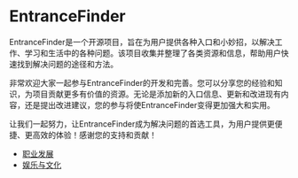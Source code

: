 # EntranceFinder
EntranceFinder是一个开源项目，旨在为用户提供各种入口和小妙招，以解决工作、学习和生活中的各种问题。该项目收集并整理了各类资源和信息，帮助用户快速找到解决问题的途径和方法。

非常欢迎大家一起参与EntranceFinder的开发和完善。您可以分享您的经验和知识，为项目贡献更多有价值的资源。无论是添加新的入口信息、更新和改进现有内容，还是提出改进建议，您的参与将使EntranceFinder变得更加强大和实用。

让我们一起努力，让EntranceFinder成为解决问题的首选工具，为用户提供更便捷、更高效的体验！感谢您的支持和贡献！

- [职业发展](./职业发展)
- [娱乐与文化](./娱乐与文化)
